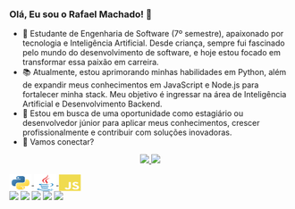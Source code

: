 ### Olá, Eu sou o Rafael Machado! 👋

- 🌱 Estudante de Engenharia de Software (7º semestre), apaixonado por tecnologia e Inteligência Artificial. Desde criança, sempre fui fascinado pelo mundo do desenvolvimento de software, e hoje estou focado em transformar essa paixão em carreira.
- 📚 Atualmente, estou aprimorando minhas habilidades em Python, além de expandir meus conhecimentos em JavaScript e Node.js para fortalecer minha stack. Meu objetivo é ingressar na área de Inteligência Artificial e Desenvolvimento Backend.
- 🚀 Estou em busca de uma oportunidade como estagiário ou desenvolvedor júnior para aplicar meus conhecimentos, crescer profissionalmente e contribuir com soluções inovadoras.
- 📩 Vamos conectar?

<div align="center">
  <a href="https://github.com/Rmachado98">
  <img height="180em" src="https://github-readme-stats.vercel.app/api?username=Rmachado98&show_icons=true&theme=dracula&include_all_commits=true&count_private=true"/>
  <img height="180em" src="https://github-readme-stats.vercel.app/api/top-langs/?username=Rmachado98&layout=compact&langs_count=7&theme=dracula"/>
</div>
<div style="display: inline_block"><br>
  <img align="center" alt="Rafa-Python" height="30" width="40" src="https://raw.githubusercontent.com/devicons/devicon/master/icons/python/python-original.svg">
  <img align="center" alt="Rafa-Java" height="30" width="40" src="https://raw.githubusercontent.com/devicons/devicon/master/icons/java/java-original.svg">
  <img align="center" alt="Rafa-Js" height="30" width="40" src="https://raw.githubusercontent.com/devicons/devicon/master/icons/javascript/javascript-plain.svg">
  </div>
  
  </a>
  <a href="https://api.whatsapp.com/send/?phone=5522992066863&text&type=phone_number&app_absent=0" target="_blank"><img src="https://img.shields.io/badge/WhatsApp-25D366?style=for-the-badge&logo=whatsapp&logoColor=white"></a>
  <a href="https://instagram.com/dev.rafaelmachado" target="_blank"><img src="https://img.shields.io/badge/-Instagram-%23E4405F?style=for-the-badge&logo=instagram&logoColor=white" target="_blank"></a>
 <a href="https://discord.gg/444cCDZ8XR" target="_blank"><img src="https://img.shields.io/badge/Discord-7289DA?style=for-the-badge&logo=discord&logoColor=white" target="_blank"></a> 
  <a href = "mailto:rafaelriibeiro@gmail.com"><img src="https://img.shields.io/badge/-Gmail-%23333?style=for-the-badge&logo=gmail&logoColor=white" target="_blank"></a>
  <a href="https://www.linkedin.com/in/devrafaelmachado" target="_blank"><img src="https://img.shields.io/badge/-LinkedIn-%230077B5?style=for-the-badge&logo=linkedin&logoColor=white" target="_blank"></a> 

















